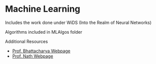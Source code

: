 # Machine Learning

Includes the work done under WiDS (Into the Realm of Neural Networks)

Algorithms included in MLAlgos folder

Additional Resources
<ul>
<li><a href="https://www.cse.iitb.ac.in/~cs217/2025/">Prof. Bhattacharya Webpage</li>
<li><a href="https://www.cse.iitb.ac.in/~swaprava/cs217240_2024.html">Prof. Nath Webpage</li>
</ul>